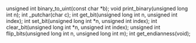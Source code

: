 unsigned int binary_to_uint(const char *b);
void print_binary(unsigned long int n);
int _putchar(char c);
int get_bit(unsigned long int n, unsigned int index);
int set_bit(unsigned long int *n, unsigned int index);
int clear_bit(unsigned long int *n, unsigned int index);
unsigned int flip_bits(unsigned long int n, unsigned long int m);
int get_endianness(void);

